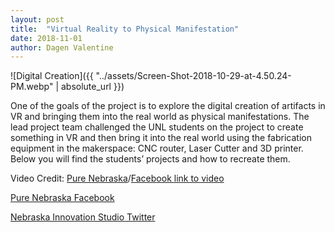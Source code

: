 ```yaml
---
layout: post
title:  "Virtual Reality to Physical Manifestation"
date: 2018-11-01
author: Dagen Valentine
---
```


![Digital Creation]({{ "../assets/Screen-Shot-2018-10-29-at-4.50.24-PM.webp" | absolute_url }})


One of the goals of the project is to explore the digital creation of artifacts in VR and bringing them into the real world as physical manifestations. The lead project team challenged the UNL students on the project to create something in VR and then bring it into the real world using the fabrication equipment in the makerspace: CNC router, Laser Cutter and 3D printer.  Below you will find the students’ projects and how to recreate them.



Video Credit: [Pure Nebraska](https://www.facebook.com/PureNebraska/)/[Facebook link to video](https://www.facebook.com/PureNebraska/videos/2036154386429443/?__xts__[0]=68.ARALifxY1PczjfrxFwxM3Opk0ctkzXC74sqx1vdVdFnUNj0y2qoVIyz4NE0-jQyUDMC4Oj_TPh8ec0NQIf7WWTrmocoumuKEIzWVz_RW3xJKKL9zrg53gswmrJsbv9czWtADGjCDeuk8wJxfjzjEz9l0rHrtam67oePOOZBUoJ2YI2txX-Niz6M&__tn__=H-R)

[Pure Nebraska Facebook](https://www.facebook.com/PureNebraska/)

[Nebraska Innovation Studio Twitter](https://twitter.com/nis_makers)
